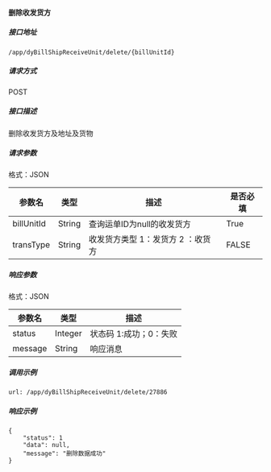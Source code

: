 #### 删除收发货方

##### 接口地址

```
/app/dyBillShipReceiveUnit/delete/{billUnitId}
```

##### 请求方式

POST

##### 接口描述

删除收发货方及地址及货物

##### 请求参数

格式：JSON

| 参数名 | 类型 | 描述 | 是否必填 |
| --- | --- | --- | --- |
| billUnitId| String | 查询运单ID为null的收发货方 | True |
| transType | String | 收发货方类型 1：发货方 2 ：收货方 | FALSE |

##### 响应参数

格式：JSON

| 参数名 | 类型 | 描述 |
| --- | --- | --- |
| status | Integer | 状态码 1:成功；0：失败 |
| message | String | 响应消息 |

##### 调用示例

```
url: /app/dyBillShipReceiveUnit/delete/27886
```

##### 响应示例

```
{
    "status": 1
    "data": null,
    "message": "删除数据成功"
}
```